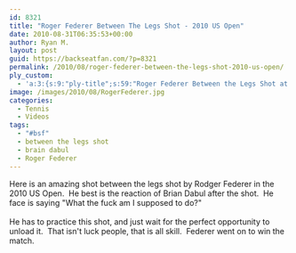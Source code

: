 ```yaml
---
id: 8321
title: "Roger Federer Between The Legs Shot - 2010 US Open"
date: 2010-08-31T06:35:53+00:00
author: Ryan M.
layout: post
guid: https://backseatfan.com/?p=8321
permalink: /2010/08/roger-federer-between-the-legs-shot-2010-us-open/
ply_custom:
  - 'a:3:{s:9:"ply-title";s:59:"Roger Federer Between the Legs Shot at 2010 US Open - VIDEO";s:8:"ply-desc";s:0:"";s:7:"noindex";s:0:"";}'
image: /images/2010/08/RogerFederer.jpg
categories:
  - Tennis
  - Videos
tags:
  - "#bsf"
  - between the legs shot
  - brain dabul
  - Roger Federer
---
```


<div class="entry">
  <p>
    Here is an amazing shot between the legs shot by Rodger Federer in the 2010 US Open.  He best is the reaction of Brian Dabul after the shot.  He face is saying "What the fuck am I supposed to do?"<br /> <br /> He has to practice this shot, and just wait for the perfect opportunity to unload it.  That isn't luck people, that is all skill.  Federer went on to win the match.
  </p>
</div>
